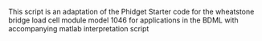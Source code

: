 This script is an adaptation of the Phidget Starter code for the wheatstone bridge load cell module model 1046 for applications in the BDML with accompanying matlab interpretation script
